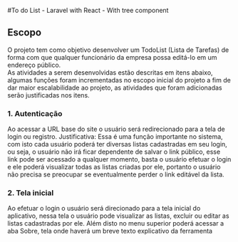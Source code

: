 #To do List - Laravel with React - With tree component

<h2>Escopo</h2>

O projeto tem como objetivo desenvolver um TodoList (Lista de Tarefas) de forma com que qualquer funcionário da empresa possa editá-lo
em um endereço público.
<br>
As atividades a serem desenvolvidas estão descritas em itens abaixo, algumas funções foram incrementadas no escopo inicial do projeto a
fim de dar maior escalabilidade ao projeto, as atividades que foram adicionadas serão justificadas nos itens.

<h3>1. Autenticação</h3>
Ao acessar a URL base do site o usuário será redirecionado para a tela de login ou registro.
Justificativa: Essa é uma função importante no sistema, com isto cada usuário poderá ter diversas listas cadastradas em seu login, ou seja,
o usuário não irá ficar dependente de salvar o link público, esse link pode ser acessado a qualquer momento, basta o usuário efetuar o login
e ele poderá visualizar todas as listas criadas por ele, portanto o usuário não precisa se preocupar se eventualmente perder o link editável da lista.

<h3>2. Tela inicial </h3>
Ao efetuar o login o usuário será direcionado para a tela inicial do aplicativo, nessa tela o usuário pode visualizar as listas, excluir ou
editar as listas cadastradas por ele. Além disto no menu superior poderá acessar a aba Sobre, tela onde haverá um breve texto explicativo da
ferramenta
